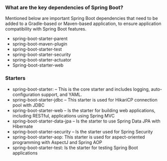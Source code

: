 ### What are the key dependencies of Spring Boot?
Mentioned below are important Spring Boot dependencies that need to be added to a Gradle-based or Maven-based application, to ensure application compatibility with Spring Boot features.

- spring-boot-starter-parent
- spring-boot-maven-plugin
- spring-boot-starter-test
- spring-boot-starter-security
- spring-boot-starter-actuator
- Spring-boot-starter-web

### Starters
- spring-boot-starter: – This is the core starter and includes logging, auto-configuration support, and YAML.
- spring-boot-starter-jdbc – This starter is used for HikariCP connection pool with JDBC
- spring-boot-starter-web – Is the starter for building web applications, including RESTful, applications using Spring MVC
- spring-boot-starter-data-jpa – Is the starter to use Spring Data JPA with Hibernate
- spring-boot-starter-security – Is the starter used for Spring Security
- spring-boot-starter-aop: This starter is used for aspect-oriented programming with AspectJ and  Spring AOP
- spring-boot-starter-test: Is the starter for testing Spring Boot applications
